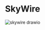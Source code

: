 # SkyWire
![skywire drawio](https://github.com/hjzccc/SkyWire/assets/62277434/5345b9c7-ff60-47f7-aa90-bb44c6d636e0)

